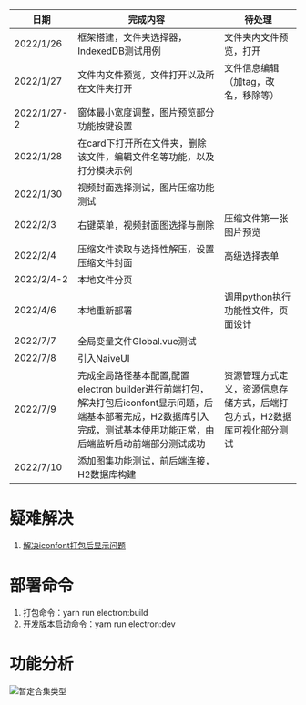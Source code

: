 日期|完成内容|待处理
---|---|---
2022/1/26|框架搭建，文件夹选择器，IndexedDB测试用例|文件夹内文件预览，打开
2022/1/27|文件内文件预览，文件打开以及所在文件夹打开|文件信息编辑（加tag，改名，移除等）
2022/1/27-2|窗体最小宽度调整，图片预览部分功能按键设置|
2022/1/28|在card下打开所在文件夹，删除该文件，编辑文件名等功能，以及打分模块示例|
2022/1/30|视频封面选择测试，图片压缩功能测试|
2022/2/3|右键菜单，视频封面图选择与删除|压缩文件第一张图片预览
2022/2/4|压缩文件读取与选择性解压，设置压缩文件封面|高级选择表单
2022/2/4-2|本地文件分页|
2022/4/6|本地重新部署|调用python执行功能性文件，页面设计
2022/7/7|全局变量文件Global.vue测试|
2022/7/8|引入NaiveUI|
2022/7/9|完成全局路径基本配置,配置electron builder进行前端打包，解决打包后iconfont显示问题，后端基本部署完成，H2数据库引入完成，测试基本使用功能正常，由后端监听启动前端部分测试成功|资源管理方式定义，资源信息存储方式，后端打包方式，H2数据库可视化部分测试
2022/7/10|添加图集功能测试，前后端连接，H2数据库构建|



# 疑难解决
1. [解决iconfont打包后显示问题](https://blog.csdn.net/qq_29712303/article/details/125002316)


# 部署命令
1. 打包命令：yarn run electron:build
2. 开发版本启动命令：yarn run electron:dev  


# 功能分析
![暂定合集类型](https://ywrbyimg.oss-cn-chengdu.aliyuncs.com/img/%E6%9C%AA%E5%91%BD%E5%90%8D%E7%99%BD%E6%9D%BFdhuahdshahdsa22.jpg)
